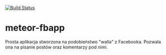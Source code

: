 [![Build Status](https://travis-ci.org/miszczyk/meteor-fbapp.svg?branch=master)](https://travis-ci.org/miszczyk/meteor-fbapp)

meteor-fbapp
============

Prosta aplikacja stworzona na podobieństwo "walla" z Facebooka. Pozwala ona na pisanie postów oraz komentarzy pod nimi.
